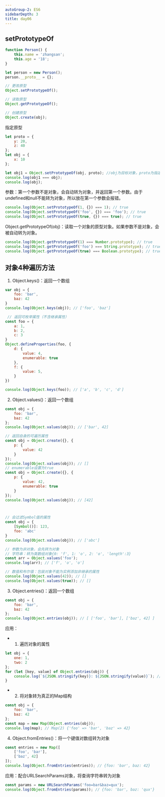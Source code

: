 ```yaml
---
autoGroup-2: ES6
sidebarDepth: 3
title: day06
---
```


## setPrototypeOf
```js
function Person() {
    this.name = 'zhangsan';
    this.age = '18';
}

let person = new Person();
person.__proto__ = {};

// 更改原型
Object.setPrototypeOf();

// 读取原型
Object.getPrototypeOf();

// 创建原型
Object.create(obj); 
```
指定原型
```js
let proto = {
    y: 20,
    z: 40
};
let obj = {
    x: 10
};

let obj1 = Object.setPrototypeOf(obj, proto); //obj为目标对象，proto为指定的原型
console.log(obj1 === obj);
console.log(obj);
```
参数：第一个参数不是对象，会自动转为对象，并返回第一个参数。由于undefined和null不能转为对象，所以放在第一个参数会报错。
```js
console.log(Object.setPrototypeOf(1, {}) === 1); // true
console.log(Object.setPrototypeOf('foo', {}) === 'foo'); // true
console.log(Object.setPrototypeOf(true, {}) === true); // true
```

Object.getPrototypeOf(obj)：读取一个对象的原型对象。如果参数不是对象，会被自动转为对象。
```js
console.log(Object.getPrototypeOf(1) === Number.prototype); // true
console.log(Object.getPrototypeOf('foo') === String.prototype); // true
console.log(Object.getPrototypeOf(true) === Boolean.prototype); // true
```

## 对象4种遍历方法
1. Object.keys()：返回一个数组
```js
var obj = {
    foo: 'bar',
    baz: 42
}
console.log(Object.keys(obj)); // ['foo', 'baz']

 // 返回可枚举属性（不含继承属性）
const foo = {
    a: 1,
    b: 2,
    c: 3
}
Object.defineProperties(foo, {
    d: {
        value: 4,
        enumerable: true
    },
    f: {
        value: 5,
    }
})

console.log(Object.keys(foo)); // ['a', 'b', 'c', 'd']
```
2. Object.values()：返回一个数组
```js
const obj = {
    foo: 'bar',
    baz: 42
};
console.log(Object.values(obj)); // ['bar', 42]

// 返回自身的可遍历属性
const obj = Object.create({}, {
    p: {
        value: 42
    }
});
console.log(Object.values(obj)); // []
// enumerable设置为true
const obj = Object.create({}, {
    p: {
        value: 42,
        enumerable: true
    }
});
console.log(Object.values(obj)); // [42]



// 会过滤Symbol值的属性
const obj = {
    [Symbol()]: 123,
    foo: 'abc'
}
console.log(Object.values(obj)); // ['abc']

// 参数为非对象，会先转为对象
// 字符串：转为类数组对象{0: 'f', 1: 'o', 2: 'o', 'length':3}
const arr = Object.values('foo');
console.log(arr); // ['f', 'o', 'o']

// 数值和布尔值：包装对象不能为实例添加非继承的属性
console.log(Object.values(42)); // []
console.log(Object.values(true)); // []
```
3. Object.entries()：返回一个数组
```js
const obj = {
    foo: 'bar',
    baz: 42
};
console.log(Object.entries(obj)); // [ ['foo', 'bar'], ['baz', 42] ]
```
应用：
- 1. 遍历对象的属性
```js
let obj = {
    one: 1,
    two: 2
};
for (let [key, value] of Object.entries(obj)) {
    console.log(`${JSON.stringify(key)}: ${JSON.stringify(value)}`); //'one': 1, 'two': 2
}
```
- 2. 将对象转为真正的Map结构
```js
const obj = {
    foo: 'bar',
    baz: 42
};
const map = new Map(Object.entries(obj));
console.log(map); // Map(2) {'foo' => 'bar', 'baz' => 42}
```
4. Object.fromEntries()：将一个键值对数组转为对象
```js
const entries = new Map([
    ['foo', 'bar'],
    ['baz', 42]
]);
console.log(Object.fromEntries(entries)); // {foo: 'bar', baz: 42}
```
应用：配合URLSearchParams对象，将查询字符串转为对象
```js
const params = new URLSearchParams('foo=bar&baz=qux');
console.log(Object.fromEntries(params)); // {foo: 'bar', baz: 'qux'}
```
